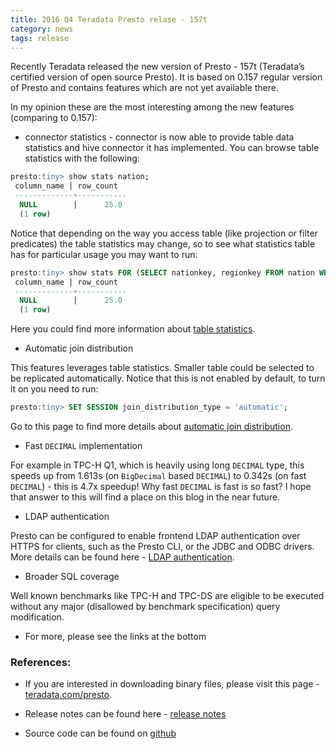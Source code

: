 ```yaml
---
title: 2016 Q4 Teradata Presto relase - 157t
category: news
tags: release
---
```


Recently Teradata released the new version of Presto - 157t (Teradata’s certified version of open source Presto). 
It is based on 0.157 regular version of Presto and contains features which are not yet available there.

<!--more-->

In my opinion these are the most interesting among the new features (comparing to 0.157):

  * connector statistics - connector is now able to provide table data statistics and hive connector it has implemented. You can browse table statistics with the following:

~~~ sql
presto:tiny> show stats nation;
 column_name | row_count 
 -------------+-----------
  NULL        |      25.0 
  (1 row)
~~~

Notice that depending on the way you access table (like projection or filter predicates) the table statistics may change, so to see what statistics table has for particular usage you may want to run:

~~~ sql
presto:tiny> show stats FOR (SELECT nationkey, regionkey FROM nation WHERE nationkey > 3);
 column_name | row_count
 -------------+-----------
  NULL        |      25.0
  (1 row)
~~~

Here you could find more information about [table statistics](http://teradata.github.io/presto/docs/current/optimizer/statistics.html).

 * Automatic join distribution

This features leverages table statistics. Smaller table could be selected to be replicated automatically. Notice that this is not enabled by default, to turn it on you need to run:

~~~ sql
presto:tiny> SET SESSION join_distribution_type = 'automatic';
~~~

Go to this page to find more details about [automatic join distribution](http://teradata.github.io/presto/docs/current/optimizer/join-distribution-type.html).

 * Fast `DECIMAL` implementation
  
For example in TPC-H Q1, which is heavily using long `DECIMAL` type, this speeds up from 1.613s (on `BigDecimal` based `DECIMAL`) to 0.342s (on fast `DECIMAL`) - this is 4.7x speedup! 
Why fast `DECIMAL` is fast is so fast? I hope that answer to this will find a place on this blog in the near future.

 * LDAP authentication

Presto can be configured to enable frontend LDAP authentication over HTTPS for clients, such as the Presto CLI, or the JDBC and ODBC drivers. More details can be found here - [LDAP authentication](http://teradata.github.io/presto/docs/current/security/ldap.html).
 
 * Broader SQL coverage 

Well known benchmarks like TPC-H and TPC-DS are eligible to be executed without any major (disallowed by benchmark specification) query modification.

  * For more, please see the links at the bottom

### References:

 * If you are interested in downloading binary files, please visit this page - [teradata.com/presto](http://www.teradata.com/presto).

 * Release notes can be found here - [release notes](http://teradata.github.io/presto/docs/current/release/release-0.157.1-t.html)

 * Source code can be found on [github](https://github.com/Teradata/presto/tree/release-0.157.1-t)
